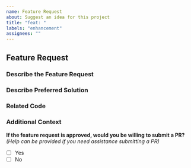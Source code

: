 ```yaml
---
name: Feature Request
about: Suggest an idea for this project
title: "feat: "
labels: "enhancement"
assignees: ""
---
```


## Feature Request

### Describe the Feature Request

### Describe Preferred Solution

### Related Code

### Additional Context

**If the feature request is approved, would you be willing to submit a PR?**
_(Help can be provided if you need assistance submitting a PR)_

- [ ] Yes
- [ ] No
